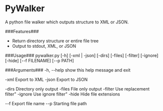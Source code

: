 PyWalker
========
A python file walker which outputs structure to XML or JSON.

###Features###
- Return directory structure or entire file tree
- Output to stdout, XML, or JSON

###Usage###
pywalker.py [-h] [-xml | -json] [-dirs] [-files] [-filter] [-ignore] [-hide] [--f FILENAME] [--p PATH]

###Arguments###
-h, --help  show this help message and exit

-xml        Export to XML
-json       Export to JSON

-dirs       Directory only output
-files      File only output
-filter     Use replacement filter"
-ignore     Use ignore filter"
-hide       Hide file extensions

--f         Export file name
--p         Starting file path